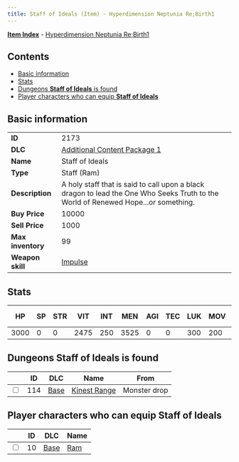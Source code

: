 ```yaml
---
title: Staff of Ideals (Item) - Hyperdimension Neptunia Re;Birth1
---
```


[**Item Index**](/neptunia/rb1/item/index.html) - [Hyperdimension Neptunia Re;Birth1](/neptunia/rb1)

## Contents

- [Basic information](#basic-information)
- [Stats](#stats)
- [Dungeons **Staff of Ideals** is found](#dungeons-staff-of-ideals-is-found)
- [Player characters who can equip **Staff of Ideals**](#player-characters-who-can-equip-staff-of-ideals)
## Basic information

|   |   |
| -- | -- |
| **ID** | 2173 |
| **DLC** | [Additional Content Package 1](/neptunia/rb1/dlc/10-pack1.html) |
| **Name** | Staff of Ideals |
| **Type** | Staff (Ram) |
| **Description** | A holy staff that is said to call upon a black dragon to lead the One Who Seeks Truth to the World of Renewed Hope...or something. |
| **Buy Price** | 10000 |
| **Sell Price** | 1000 |
| **Max inventory** | 99 |
| **Weapon skill** | [Impulse](/neptunia/rb1/skill/1-1802-impulse.html) |


## Stats

| HP | SP | STR | VIT | INT | MEN | AGI | TEC | LUK | MOV | Fire res. | Ice res. | Wind res. | Lightning res. |
| -- | -- | --- | --- | --- | --- | --- | --- | --- | --- | --------- | -------- | --------- | -------------- |
| 3000 | 0 | 0 | 2475 | 250 | 3525 | 0 | 0 | 300 | 200 | 0 | 0 | 0 | 0 |


## Dungeons **Staff of Ideals** is found

|    | ID | DLC | Name | From |
| -- | -- | --- | ---- | ---- |
| <input type="checkbox" id="rb1-dungeon-1-114" class="trackbox" /> | 114 | [Base](/neptunia/rb1/dlc/1-base.html) | [Kinest Range](/neptunia/rb1/dungeon/1-114-kinest-range.html) | Monster drop |


## Player characters who can equip **Staff of Ideals**

|    | ID | DLC | Name |
| -- | -- | --- | ---- |
| <input type="checkbox" id="rb1-player-1-10" class="trackbox" /> | 10 | [Base](/neptunia/rb1/dlc/1-base.html) | [Ram](/neptunia/rb1/player/1-10-ram.html) |
